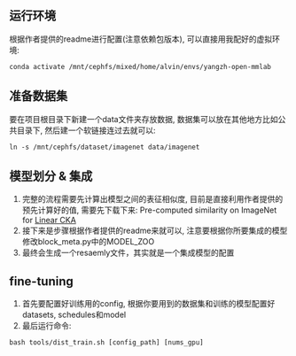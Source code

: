 ## 运行环境
根据作者提供的readme进行配置(注意依赖包版本), 可以直接用我配好的虚拟环境:
~~~shell
conda activate /mnt/cephfs/mixed/home/alvin/envs/yangzh-open-mmlab
~~~
## 准备数据集
要在项目根目录下新建一个data文件夹存放数据, 数据集可以放在其他地方比如公共目录下, 然后建一个软链接连过去就可以:
~~~shell
ln -s /mnt/cephfs/dataset/imagenet data/imagenet
~~~
## 模型划分 & 集成
1. 完整的流程需要先计算出模型之间的表征相似度, 目前是直接利用作者提供的预先计算好的值, 需要先下载下来:
Pre-computed similarity on ImageNet for [Linear CKA](https://drive.google.com/drive/folders/1ebSVwZyKeHdmdOdVlFZF6P9_1PzEMs-J?usp=share_link)
2. 接下来是步骤根据作者提供的readme来就可以, 注意要根据你所要集成的模型修改block_meta.py中的MODEL_ZOO
3. 最终会生成一个resaemly文件，其实就是一个集成模型的配置
## fine-tuning
1. 首先要配置好训练用的config, 根据你要用到的数据集和训练的模型配置好datasets, schedules和model
2. 最后运行命令:
~~~shell
bash tools/dist_train.sh [config_path] [nums_gpu]
~~~
